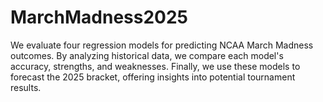 # MarchMadness2025
We evaluate four regression models for predicting NCAA March Madness outcomes. By analyzing historical data, we compare each model's accuracy, strengths, and weaknesses. Finally, we use these models to forecast the 2025 bracket, offering insights into potential tournament results.

